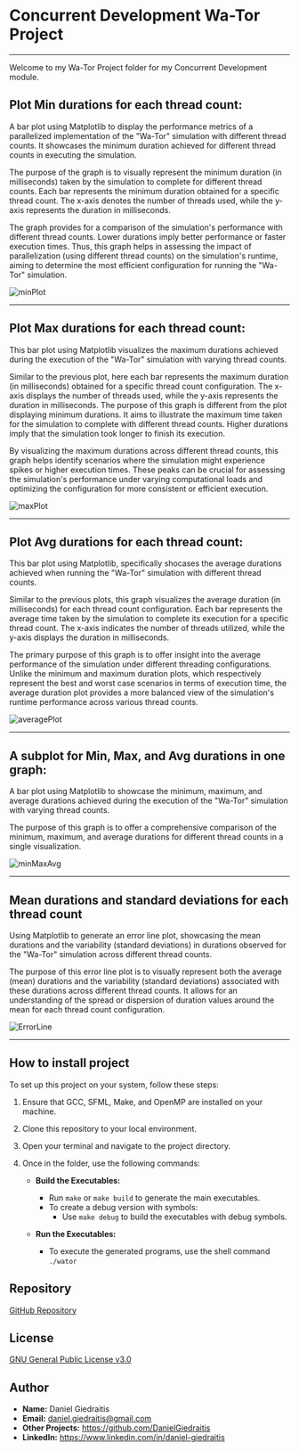 # Concurrent Development Wa-Tor Project

---

Welcome to my Wa-Tor Project folder for my Concurrent Development module.

## Plot Min durations for each thread count:
A bar plot using Matplotlib to display the performance metrics of a parallelized implementation of the "Wa-Tor" simulation with different thread counts. It showcases the minimum duration achieved for different thread counts in executing the simulation.

The purpose of the graph is to visually represent the minimum duration (in milliseconds) taken by the simulation to complete for different thread counts. Each bar represents the minimum duration obtained for a specific thread count. The x-axis denotes the number of threads used, while the y-axis represents the duration in milliseconds.

The graph provides for a comparison of the simulation's performance with different thread counts. Lower durations imply better performance or faster execution times. Thus, this graph helps in assessing the impact of parallelization (using different thread counts) on the simulation's runtime, aiming to determine the most efficient configuration for running the "Wa-Tor" simulation.

![minPlot](https://github.com/DanielGiedraitis/Wa-Tor/assets/91562130/9dd991f8-6d12-4799-b53d-382e14be6127)

---

## Plot Max durations for each thread count:
This bar plot using Matplotlib visualizes the maximum durations achieved during the execution of the "Wa-Tor" simulation with varying thread counts.

Similar to the previous plot, here each bar represents the maximum duration (in milliseconds) obtained for a specific thread count configuration. The x-axis displays the number of threads used, while the y-axis represents the duration in milliseconds. The purpose of this graph is different from the plot displaying minimum durations. It aims to illustrate the maximum time taken for the simulation to complete with different thread counts. Higher durations imply that the simulation took longer to finish its execution.

By visualizing the maximum durations across different thread counts, this graph helps identify scenarios where the simulation might experience spikes or higher execution times. These peaks can be crucial for assessing the simulation's performance under varying computational loads and optimizing the configuration for more consistent or efficient execution.

![maxPlot](https://github.com/DanielGiedraitis/Wa-Tor/assets/91562130/4d9726cc-bb30-42b3-a905-3946b4989aa0)

---

## Plot Avg durations for each thread count:
This bar plot using Matplotlib, specifically shocases the average durations achieved when running the "Wa-Tor" simulation with different thread counts.

Similar to the previous plots, this graph visualizes the average duration (in milliseconds) for each thread count configuration. Each bar represents the average time taken by the simulation to complete its execution for a specific thread count. The x-axis indicates the number of threads utilized, while the y-axis displays the duration in milliseconds.

The primary purpose of this graph is to offer insight into the average performance of the simulation under different threading configurations. Unlike the minimum and maximum duration plots, which respectively represent the best and worst case scenarios in terms of execution time, the average duration plot provides a more balanced view of the simulation's runtime performance across various thread counts.

![averagePlot](https://github.com/DanielGiedraitis/Wa-Tor/assets/91562130/cee789fb-7f79-465b-be02-4a91fb3003ee)

---

## A subplot for Min, Max, and Avg durations in one graph:
A bar plot using Matplotlib to showcase the minimum, maximum, and average durations achieved during the execution of the "Wa-Tor" simulation with varying thread counts.

The purpose of this graph is to offer a comprehensive comparison of the minimum, maximum, and average durations for different thread counts in a single visualization. 

![minMaxAvg](https://github.com/DanielGiedraitis/Wa-Tor/assets/91562130/a9e5a2ae-544d-4473-a90d-10ecc1027552)

---

## Mean durations and standard deviations for each thread count
Using Matplotlib to generate an error line plot, showcasing the mean durations and the variability (standard deviations) in durations observed for the "Wa-Tor" simulation across different thread counts.

The purpose of this error line plot is to visually represent both the average (mean) durations and the variability (standard deviations) associated with these durations across different thread counts. It allows for an understanding of the spread or dispersion of duration values around the mean for each thread count configuration.

![ErrorLine](https://github.com/DanielGiedraitis/Wa-Tor/assets/91562130/e7d17b92-0ba0-4439-8754-de89b04edcb1)

---

## How to install project
To set up this project on your system, follow these steps:

1. Ensure that GCC, SFML, Make, and OpenMP are installed on your machine.
2. Clone this repository to your local environment.
3. Open your terminal and navigate to the project directory.
4. Once in the folder, use the following commands:

    - **Build the Executables:**
        - Run `make` or `make build` to generate the main executables.
        - To create a debug version with symbols:
            - Use `make debug` to build the executables with debug symbols.
        
    - **Run the Executables:**
        - To execute the generated programs, use the shell command `./wator`


## Repository
[GitHub Repository](https://github.com/DanielGiedraitis/Wa-Tor)

## License
[GNU General Public License v3.0 ](https://www.gnu.org/licenses/gpl-3.0.en.html)

## Author
- **Name:** Daniel Giedraitis
- **Email:** daniel.giedraitis@gmail.com
- **Other Projects:** https://github.com/DanielGiedraitis
- **LinkedIn:** https://www.linkedin.com/in/daniel-giedraitis

